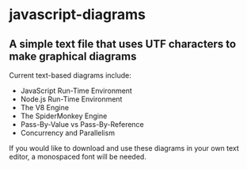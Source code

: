 # javascript-diagrams
## A simple text file that uses UTF characters to make graphical diagrams

Current text-based diagrams include:
- JavaScript Run-Time Environment
- Node.js Run-Time Environment
- The V8 Engine
- The SpiderMonkey Engine
- Pass-By-Value vs Pass-By-Reference
- Concurrency and Parallelism

If you would like to download and use these diagrams in your own text editor,
 a monospaced font will be needed.
